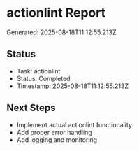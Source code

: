 # actionlint Report

Generated: 2025-08-18T11:12:55.213Z

## Status
- Task: actionlint
- Status: Completed
- Timestamp: 2025-08-18T11:12:55.213Z

## Next Steps
- Implement actual actionlint functionality
- Add proper error handling
- Add logging and monitoring
